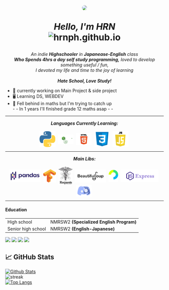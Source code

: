 <h1 align="center">

  <a href="url"><img src="https://avatars.githubusercontent.com/u/51855316?v=4" height="auto" width="200" style="border-radius:50%"></a>

  <b><i>Hello, I'm HRN</i></b>
  <br>
  <img src="https://komarev.com/ghpvc/?username=hrnph&label=Views&color=yellow&style=for-the-badge" alt="hrnph.github.io" />
</h1>

<p align="center">
  <em>
    An indie <b>Highschooler</b> in <b>Japanease-English</b> class <br>
    <b>Who Spends 4hrs a day self study programming,</b>
    loved to develop something useful / fun,
    <br>I devoted my life and time to the joy of learning</br>
    <br><b>Hate School, Love Study!</b></br>
  </em>
</p>

- 🔭 currently working on Main Project & side project
- 🖥️ Learning DS, WEBDEV
- 🌱 Fell behind in maths but I'm trying to catch up <br>- - In 1 years I'll finished grade 12 maths asap - -</br>


<hr>
<p align="center">
  <i><b>Languages Currently Learning:</b></i>
  <br><br>
  <img align="center" src="contents/languages/python.png" width="50px" />&nbsp;
  <img align="center" src="contents/languages/nodejs.svg" width="50px" />&nbsp;
  <img align="center" src="contents/languages/html.png" width="50px" />&nbsp;
  <img align="center" src="contents/languages/css.png" width="50px" />&nbsp;
  <img align="center" src="contents/languages/js.png" width="50px" />&nbsp;
</p>

<hr>

<p align="center">
  <i><b>Main Libs:</b></i>
  <br><br>
    <img align="center" src="contents/tools/pandas.png" width="100px" />&nbsp;
  <img align="center" src="contents/tools/tensorflow.png" width="40px" />&nbsp;
  <img align="center" src="contents/tools/requests.png" width="45px" />&nbsp;
  <img align="center" src="contents/tools/bf4.png" width="100px" />&nbsp;
  <img align="center" src="contents/tools/passport.svg" width="30px" />&nbsp;
  <img align="center" src="contents/tools/express.png" width="120px" />&nbsp;
  <img align="center" src="contents/tools/discord.png" width="50px" />&nbsp;</p>
<hr>

#### Education  
<table>
  <tr>
    <td>High school</td>
    <td>NMRSW2 <b>(Specialized English Program)</b></td>
  </tr>
  <tr>
    <td>Senior high school</td>
    <td>NMRSW2 <b>(English-Japanese)</b></td>
  </tr>
<table>  

[<img src="https://img.shields.io/badge/facebook-%231877F2.svg?&style=for-the-badge&logo=facebook&logoColor=white">](https://www.facebook.com/hrnph)
[<img src="https://img.shields.io/badge/instagram-%23E4405F.svg?&style=for-the-badge&logo=instagram&logoColor=white">](https://github.com/HRNPH)
[<img src="https://img.shields.io/badge/twitter-%231DA1F2.svg?&style=for-the-badge&logo=twitter&logoColor=white">](https://github.com/HRNPH)
[<img src="https://img.shields.io/badge/Portfolio-%23000000.svg?&style=for-the-badge&logo=microsoft&logoColor=white">](https://github.com/HRNPH) 


## 📈 GitHub Stats
[![Github Stats](https://github-readme-stats.vercel.app/api?username=HRNPH&count_private=true&show_icons=true&theme=dark)](https://github.com/anuraghazra/github-readme-stats)
<br />
<img src="http://github-readme-streak-stats.herokuapp.com?user=HRNPH&theme=dark" alt="streak"/>
<br />
[![Top Langs](https://github-readme-stats.vercel.app/api/top-langs/?username=HRNPH&theme=dark&layout=compact)](https://github.com/anuraghazra/github-readme-stats)
